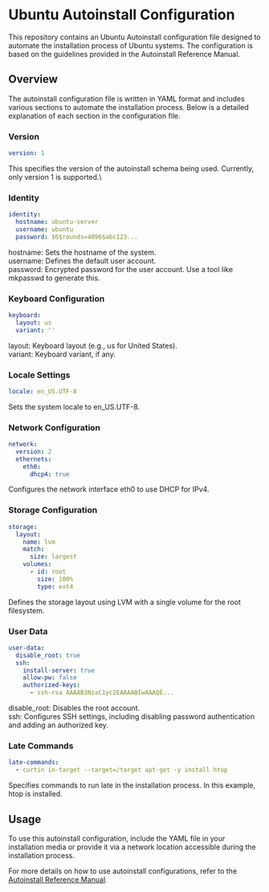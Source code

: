 # Ubuntu Autoinstall Configuration
This repository contains an Ubuntu Autoinstall configuration file designed to automate the installation process of Ubuntu systems. The configuration is based on the guidelines provided in the Autoinstall Reference Manual.

## Overview
The autoinstall configuration file is written in YAML format and includes various sections to automate the installation process. Below is a detailed explanation of each section in the configuration file.

### Version
```yaml
version: 1
```

This specifies the version of the autoinstall schema being used. Currently, only version 1 is supported.\

### Identity
```yaml
identity:
  hostname: ubuntu-server
  username: ubuntu
  password: $6$rounds=4096$abc123...
```

hostname: Sets the hostname of the system.\
username: Defines the default user account.\
password: Encrypted password for the user account. Use a tool like mkpasswd to generate this.

### Keyboard Configuration

```yaml
keyboard:
  layout: us
  variant: ''
```

layout: Keyboard layout (e.g., us for United States).\
variant: Keyboard variant, if any.

### Locale Settings
```yaml
locale: en_US.UTF-8
```

Sets the system locale to en_US.UTF-8.

### Network Configuration
```yaml
network:
  version: 2
  ethernets:
    eth0:
      dhcp4: true
```

Configures the network interface eth0 to use DHCP for IPv4.

### Storage Configuration
```yaml
storage:
  layout:
    name: lvm
    match:
      size: largest
    volumes:
      - id: root
        size: 100%
        type: ext4
```

Defines the storage layout using LVM with a single volume for the root filesystem.

### User Data
```yaml
user-data:
  disable_root: true
  ssh:
    install-server: true
    allow-pw: false
    authorized-keys:
      - ssh-rsa AAAAB3NzaC1yc2EAAAABIwAAAQE...
```

disable_root: Disables the root account.\
ssh: Configures SSH settings, including disabling password authentication and adding an authorized key.

### Late Commands
```yaml
late-commands:
  - curtin in-target --target=/target apt-get -y install htop
```

Specifies commands to run late in the installation process. In this example, htop is installed.

## Usage
To use this autoinstall configuration, include the YAML file in your installation media or provide it via a network location accessible during the installation process.

For more details on how to use autoinstall configurations, refer to the [Autoinstall Reference Manual](https://canonical-subiquity.readthedocs-hosted.com/en/latest/reference/autoinstall-reference.html).

